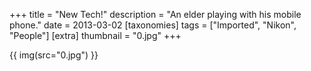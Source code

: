 +++
title = "New Tech!"
description = "An elder playing with his mobile phone."
date = 2013-03-02
[taxonomies]
tags = ["Imported", "Nikon", "People"]
[extra]
thumbnail = "0.jpg"
+++

{{ img(src="0.jpg") }}
